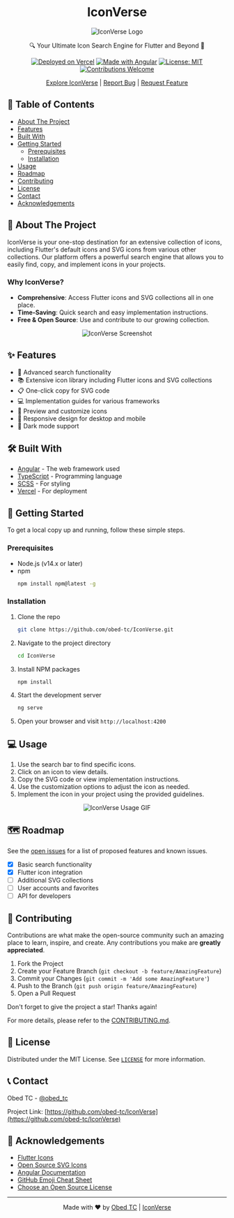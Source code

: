 <div align="center">

# IconVerse

![IconVerse Logo](https://raw.githubusercontent.com/obed-tc/IconVerse/main/assets/iconverse-logo.png)

🔍 Your Ultimate Icon Search Engine for Flutter and Beyond 🚀

[![Deployed on Vercel](https://img.shields.io/badge/Deployed%20on-Vercel-black?style=for-the-badge&logo=vercel)](https://iconverse.vercel.app)
[![Made with Angular](https://img.shields.io/badge/Made%20with-Angular-DD0031?style=for-the-badge&logo=angular)](https://angular.io/)
[![License: MIT](https://img.shields.io/badge/License-MIT-yellow.svg?style=for-the-badge)](https://opensource.org/licenses/MIT)
[![Contributions Welcome](https://img.shields.io/badge/Contributions-Welcome-brightgreen.svg?style=for-the-badge)](CONTRIBUTING.md)

[Explore IconVerse](https://iconverse.vercel.app) | [Report Bug](https://github.com/obed-tc/IconVerse/issues) | [Request Feature](https://github.com/obed-tc/IconVerse/issues)

</div>

## 📖 Table of Contents

- [About The Project](#about-the-project)
- [Features](#features)
- [Built With](#built-with)
- [Getting Started](#getting-started)
  - [Prerequisites](#prerequisites)
  - [Installation](#installation)
- [Usage](#usage)
- [Roadmap](#roadmap)
- [Contributing](#contributing)
- [License](#license)
- [Contact](#contact)
- [Acknowledgements](#acknowledgements)

## 🌟 About The Project

IconVerse is your one-stop destination for an extensive collection of icons, including Flutter's default icons and SVG icons from various other collections. Our platform offers a powerful search engine that allows you to easily find, copy, and implement icons in your projects.

### Why IconVerse?

- **Comprehensive**: Access Flutter icons and SVG collections all in one place.
- **Time-Saving**: Quick search and easy implementation instructions.
- **Free & Open Source**: Use and contribute to our growing collection.

<div align="center">

![IconVerse Screenshot](https://raw.githubusercontent.com/obed-tc/IconVerse/main/assets/iconverse-screenshot.png)

</div>

## ✨ Features

- 🔎 Advanced search functionality
- 📚 Extensive icon library including Flutter icons and SVG collections
- 📋 One-click copy for SVG code
- 💻 Implementation guides for various frameworks
- 🎨 Preview and customize icons
- 📱 Responsive design for desktop and mobile
- 🌙 Dark mode support

## 🛠 Built With

- [Angular](https://angular.io/) - The web framework used
- [TypeScript](https://www.typescriptlang.org/) - Programming language
- [SCSS](https://sass-lang.com/) - For styling
- [Vercel](https://vercel.com/) - For deployment

## 🚀 Getting Started

To get a local copy up and running, follow these simple steps.

### Prerequisites

- Node.js (v14.x or later)
- npm
  ```sh
  npm install npm@latest -g
  ```

### Installation

1. Clone the repo
   ```sh
   git clone https://github.com/obed-tc/IconVerse.git
   ```
2. Navigate to the project directory
   ```sh
   cd IconVerse
   ```
3. Install NPM packages
   ```sh
   npm install
   ```
4. Start the development server
   ```sh
   ng serve
   ```
5. Open your browser and visit `http://localhost:4200`

## 💻 Usage

1. Use the search bar to find specific icons.
2. Click on an icon to view details.
3. Copy the SVG code or view implementation instructions.
4. Use the customization options to adjust the icon as needed.
5. Implement the icon in your project using the provided guidelines.

<div align="center">

![IconVerse Usage GIF](https://raw.githubusercontent.com/obed-tc/IconVerse/main/assets/iconverse-usage.gif)

</div>

## 🗺 Roadmap

See the [open issues](https://github.com/obed-tc/IconVerse/issues) for a list of proposed features and known issues.

- [x] Basic search functionality
- [x] Flutter icon integration
- [ ] Additional SVG collections
- [ ] User accounts and favorites
- [ ] API for developers

## 🤝 Contributing

Contributions are what make the open-source community such an amazing place to learn, inspire, and create. Any contributions you make are **greatly appreciated**.

1. Fork the Project
2. Create your Feature Branch (`git checkout -b feature/AmazingFeature`)
3. Commit your Changes (`git commit -m 'Add some AmazingFeature'`)
4. Push to the Branch (`git push origin feature/AmazingFeature`)
5. Open a Pull Request

Don't forget to give the project a star! Thanks again!

For more details, please refer to the [CONTRIBUTING.md](CONTRIBUTING.md).

## 📜 License

Distributed under the MIT License. See [`LICENSE`](LICENSE) for more information.

## 📞 Contact

Obed TC - [@obed_tc](https://github.com/obed-tc)

Project Link: [https://github.com/obed-tc/IconVerse](https://github.com/obed-tc/IconVerse)

## 🙏 Acknowledgements

- [Flutter Icons](https://flutter.dev/docs/development/ui/widgets/icons)
- [Open Source SVG Icons](https://iconify.design/)
- [Angular Documentation](https://angular.io/docs)
- [GitHub Emoji Cheat Sheet](https://www.webpagefx.com/tools/emoji-cheat-sheet)
- [Choose an Open Source License](https://choosealicense.com)

---

<div align="center">

Made with ❤️ by [Obed TC](https://github.com/obed-tc) | [IconVerse](https://iconverse.vercel.app)

</div>